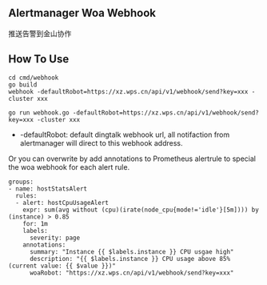 ## Alertmanager Woa Webhook

推送告警到金山协作

## How To Use

```
cd cmd/webhook
go build
webhook -defaultRobot=https://xz.wps.cn/api/v1/webhook/send?key=xxx -cluster xxx
```

```
go run webhook.go -defaultRobot=https://xz.wps.cn/api/v1/webhook/send?key=xxx -cluster xxx
```

* -defaultRobot: default dingtalk webhook url, all notifaction from alertmanager will direct to this webhook address.

Or you can overwrite by add annotations to Prometheus alertrule to special the woa webhook for each alert rule.

```
groups:
- name: hostStatsAlert
  rules:
  - alert: hostCpuUsageAlert
    expr: sum(avg without (cpu)(irate(node_cpu{mode!='idle'}[5m]))) by (instance) > 0.85
    for: 1m
    labels:
      severity: page
    annotations:
      summary: "Instance {{ $labels.instance }} CPU usgae high"
      description: "{{ $labels.instance }} CPU usage above 85% (current value: {{ $value }})"
      woaRobot: "https://xz.wps.cn/api/v1/webhook/send?key=xxx"
```
